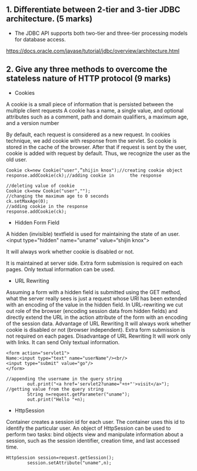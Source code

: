 ## 1.  Differentiate between 2-tier and 3-tier JDBC architecture. (5 marks)
* The JDBC API supports both two-tier and three-tier processing models for database access.

https://docs.oracle.com/javase/tutorial/jdbc/overview/architecture.html

## 2. Give any three methods to overcome the stateless nature of HTTP protocol (9 marks)

* Cookies

A cookie is a small piece of information that is persisted between the multiple client requests
A cookie has a name, a single value, and optional attributes such as a comment, path and domain qualifiers, a maximum age, and a version number

By default, each request is considered as a new request. 
In cookies technique, we add cookie with response from the servlet. 
So cookie is stored in the cache of the browser. 
After that if request is sent by the user, cookie is added with request by default. 
Thus, we recognize the user as the old user.

    Cookie ck=new Cookie("user",”shijin knox");//creating cookie object  
    response.addCookie(ck);//adding cookie in      the response  
    
    //deleting value of cookie
    Cookie ck=new Cookie("user","");   
    //changing the maximum age to 0 seconds
    ck.setMaxAge(0);   
    //adding cookie in the response
    response.addCookie(ck);  


* Hidden Form Field

A hidden (invisible) textfield is used for maintaining the state of an user.
<input type="hidden" name="uname" value=“shijin knox">

It will always work whether cookie is disabled or not.


It is maintained at server side.
Extra form submission is required on each pages.
Only textual information can be used.


* URL Rewriting

Assuming a form with a hidden field is submitted using the GET method, what the server really sees is just a request whose URI has been extended with an encoding of the value in the hidden field.
In URL-rewriting we cut out role of the browser (encoding session data from hidden fields) and directly extend the URL in the action attribute of the form with an encoding of the session data.
Advantage of URL Rewriting
It will always work whether cookie is disabled or not (browser independent).
Extra form submission is not required on each pages.
Disadvantage of URL Rewriting
It will work only with links.
It can send Only textual information.

    <form action="servlet1">  
    Name:<input type="text" name="userName"/><br/>  
    <input type="submit" value="go"/>  
    </form>

    //appending the username in the query string  
            out.print("<a href='servlet2?uname="+n+"'>visit</a>");             
    //getting value from the query string  
            String n=request.getParameter("uname");  
            out.print("Hello "+n); 

* HttpSession

Container creates a session id for each user.
The container uses this id to identify the particular user.
An object of HttpSession can be used to perform two tasks:
bind objects
view and manipulate information about a session, such as the session identifier, creation time, and last accessed time.

    HttpSession session=request.getSession();  
            session.setAttribute("uname",n);  

